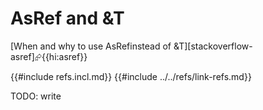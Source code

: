 # AsRef and &T

[When and why to use AsRef<T>instead of &T][stackoverflow-asref]⮳{{hi:asref}}

{{#include refs.incl.md}}
{{#include ../../refs/link-refs.md}}

<div class="hidden">
TODO: write
</div>
